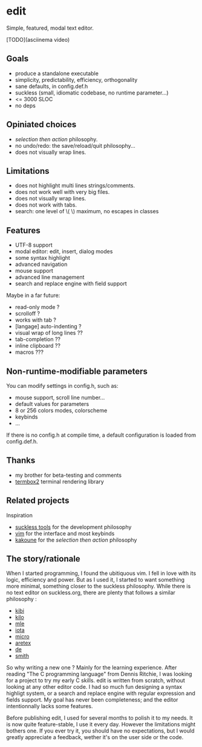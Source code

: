 # edit

Simple, featured, modal text editor.

[TODO](asciinema video)

## Goals

* produce a standalone executable
* simplicity, predictability, efficiency, orthogonality
* sane defaults, in config.def.h
* suckless (small, idiomatic codebase, no runtime parameter...)
* <= 3000 SLOC
* no deps

## Opiniated choices

* *selection then action* philosophy.
* no undo/redo: the save/reload/quit philosophy...
* does not visually wrap lines.

## Limitations

* does not highlight multi lines strings/comments.
* does not work well with very big files.
* does not visually wrap lines.
* does not work with tabs.
* search: one level of \\( \\) maximum, no escapes in classes

## Features

* UTF-8 support
* modal editor: edit, insert, dialog modes
* some syntax highlight
* advanced navigation
* mouse support
* advanced line management
* search and replace engine with field support

Maybe in a far future:
* read-only mode ?
* scrolloff ?
* works with tab ?
* [langage] auto-indenting ?
* visual wrap of long lines ??
* tab-completion ??
* inline clipboard ??
* macros ???

## Non-runtime-modifiable parameters

You can modify settings in config.h, such as:
- mouse support, scroll line number...
- default values for parameters
- 8 or 256 colors modes, colorscheme
- keybinds
- ...

If there is no config.h at compile time, a default configuration is loaded
from config.def.h.


## Thanks

- my brother for beta-testing and comments
- [termbox2](https://github.com/termbox/termbox2) terminal rendering library



## Related projects

Inspiration
- [suckless tools](https://suckless.org/) for the development philosophy
- [vim](https://www.vim.org/) for the interface and most keybinds
- [kakoune](https://kakoune.org/) for the *selection then action* philosophy


## The story/rationale

When I started programming, I found the ubitiquous vim. I fell in love with its logic, efficiency and power. But as I used it, I started to want something more minimal, something closer to the suckless philosophy. While there is no text editor on suckless.org, there are plenty that follows a similar philosophy :
- [kibi](https://github.com/ilai-deutel/kibi)
- [kilo](https://github.com/antirez/kilo)
- [mle](https://github.com/adsr/mle)
- [iota](https://github.com/gchp/iota)
- [micro](https://github.com/zyedidia/micro)
- [aretex](https://github.com/aretext/aretext)
- [de](https://github.com/driusan/de)
- [smith](https://github.com/IGI-111/Smith)

So why writing a new one ? Mainly for the learning experience. After reading "The C programming language" from Dennis Ritchie, I was looking for a project to try my early C skills. edit is written from scratch, without looking at any other editor code. I had so much fun designing a syntax highligt system, or a search and replace engine with regular expression and fields support. My goal has never been completeness; and the editor intentionnally lacks some features.

Before publishing edit, I used for several months to polish it to my needs. It is now quite feature-stable, I use it every day. However the limitations might bothers one. If you ever try it, you should have no expectations, but I would greatly appreciate a feedback, wether it's on the user side or the code.
